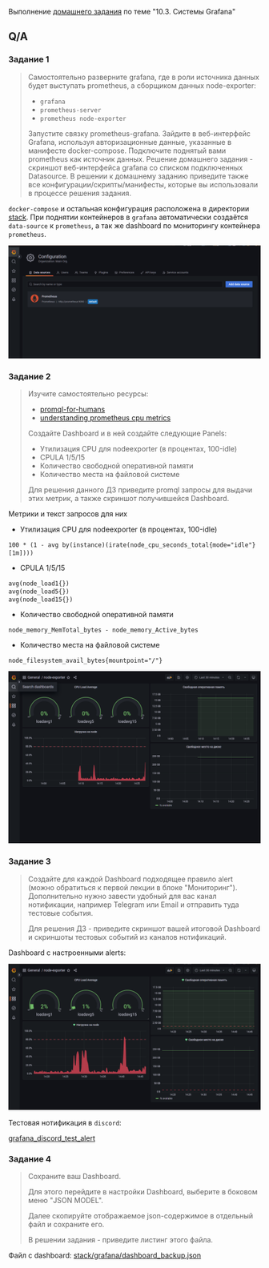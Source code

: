 Выполнение [домашнего задания](https://github.com/netology-code/mnt-homeworks/blob/MNT-13/10-monitoring-03-grafana/README.md)
по теме "10.3. Системы Grafana"

## Q/A

### Задание 1

> Cамостоятельно разверните grafana, где в роли источника данных будет выступать prometheus, а сборщиком данных node-exporter:
> 
> * `grafana`
> * `prometheus-server`
> * `prometheus node-exporter`
> 
> Запустите связку prometheus-grafana.
> Зайдите в веб-интерфейс Grafana, используя авторизационные данные, указанные в манифесте docker-compose.
> Подключите поднятый вами prometheus как источник данных.
> Решение домашнего задания - скриншот веб-интерфейса grafana со списком подключенных Datasource.
> В решении к домашнему заданию приведите также все конфигурации/скрипты/манифесты, которые вы использовали в процессе решения задания.

`docker-compose` и остальная конфигурация расположена в директории [stack](./stack).
При поднятии контейнеров в `grafana` автоматически создаётся `data-source` к `prometheus`,
а так же dashboard по мониторингу контейнера `prometheus`.

![grafana_datasource](./img/grafana_datasource.png)

### Задание 2

> Изучите самостоятельно ресурсы:
> - [promql-for-humans](https://timber.io/blog/promql-for-humans/#cpu-usage-by-instance)
> - [understanding prometheus cpu metrics](https://www.robustperception.io/understanding-machine-cpu-usage)
> 
> Создайте Dashboard и в ней создайте следующие Panels:
> - Утилизация CPU для nodeexporter (в процентах, 100-idle)
> - CPULA 1/5/15
> - Количество свободной оперативной памяти
> - Количество места на файловой системе
> 
> Для решения данного ДЗ приведите promql запросы для выдачи этих метрик, а также скриншот получившейся Dashboard.

Метрики и текст запросов для них

- Утилизация CPU для nodeexporter (в процентах, 100-idle)

```text
100 * (1 - avg by(instance)(irate(node_cpu_seconds_total{mode="idle"}[1m])))
```

- CPULA 1/5/15

```text
avg(node_load1{})
avg(node_load5{})
avg(node_load15{})
```

- Количество свободной оперативной памяти

```text
node_memory_MemTotal_bytes - node_memory_Active_bytes
```

- Количество места на файловой системе

```text
node_filesystem_avail_bytes{mountpoint="/"}
```

![grafana_node_exporter_dashboard](./img/grafana_node_exporter_dashboard.png)

### Задание 3

> Создайте для каждой Dashboard подходящее правило alert (можно обратиться к первой лекции в блоке "Мониторинг").
> Дополнительно нужно завести удобный для вас канал нотификации, например Telegram или Email и отправить туда тестовые события.
>
> Для решения ДЗ - приведите скриншот вашей итоговой Dashboard и скриншоты тестовых событий из каналов нотификаций.

Dashboard с настроенными alerts:

![grafana_node_exporter_dashboard_alerts](./img/grafana_node_exporter_dashboard_alerts.png)

Тестовая нотификация в `discord`:

[grafana_discord_test_alert](./img/grafana_discord_test_alert.png)

### Задание 4

> Сохраните ваш Dashboard.
> 
> Для этого перейдите в настройки Dashboard, выберите в боковом меню "JSON MODEL".
> 
> Далее скопируйте отображаемое json-содержимое в отдельный файл и сохраните его.
> 
> В решении задания - приведите листинг этого файла.

Файл с dashboard: [stack/grafana/dashboard_backup.json](./stack/grafana/dashboard_backup.json)

